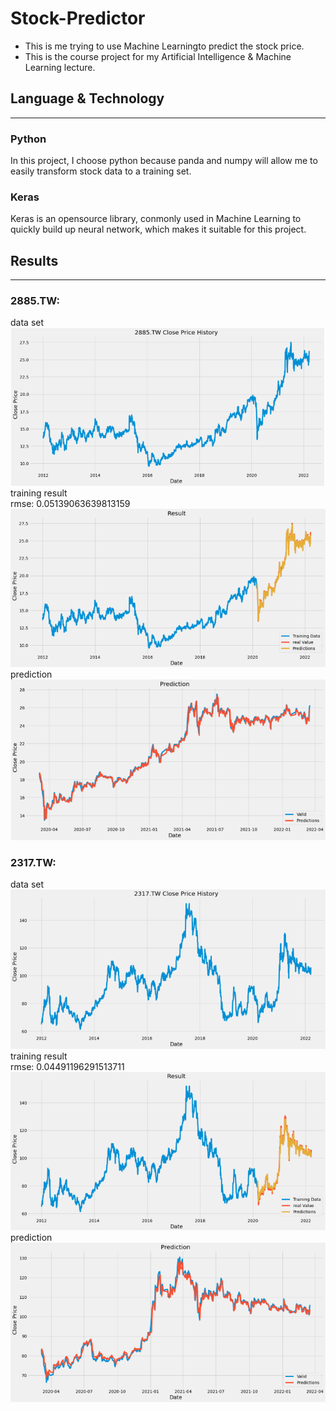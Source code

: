 # Stock-Predictor
- This is me trying to use Machine Learningto predict the stock price.
- This is the course project for my Artificial Intelligence &amp; Machine Learning lecture.

## Language & Technology
---
### Python 
In this project, I choose python because panda and numpy will allow me to easily transform stock data to a training set.<br>
### Keras
Keras is an opensource library, conmonly used in Machine Learning to quickly build up neural network, which makes it suitable for this project.

## Results
---
### 2885.TW:
data set
![2885.TW price history](img/2885.TW_priceHistory.png) 
 training result
<br>rmse: 0.05139063639813159
![2885.TW training result](img/2885.TW_result.png)
 prediction
![2885.TW prediction](img/2885.TW_prediction.png) 

### 2317.TW:
 data set
![2317.TW price history](img/2317.TW_priceHistory.png) 
 training result
<br>rmse: 0.04491196291513711 
![2317.TW training result](img/2317.TW_result.png) 
 prediction
![2317.TW prediction](img/2317.TW_prediction.png) 